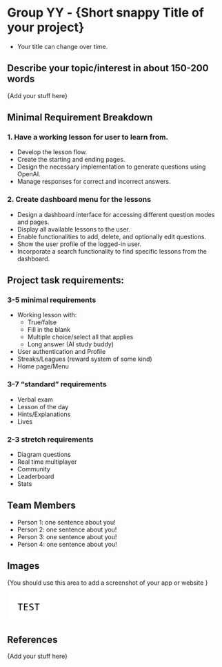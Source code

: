 # Group YY - {Short snappy Title of your project}

- Your title can change over time.

## Describe your topic/interest in about 150-200 words

{Add your stuff here}

## Minimal Requirement Breakdown

### 1. Have a working lesson for user to learn from.
- Develop the lesson flow.
- Create the starting and ending pages.
- Design the necessary implementation to generate questions using OpenAI.
- Manage responses for correct and incorrect answers.

### 2. Create dashboard menu for the lessons
- Design a dashboard interface for accessing different question modes and pages.
- Display all available lessons to the user.
- Enable functionalities to add, delete, and optionally edit questions.
- Show the user profile of the logged-in user.
- Incorporate a search functionality to find specific lessons from the dashboard.

## Project task requirements:
### 3-5 minimal requirements 
- Working lesson with:
  - True/false
  - Fill in the blank
  - Multiple choice/select all that applies
  - Long answer (AI study buddy)
- User authentication and Profile
-  Streaks/Leagues (reward system of some kind)
- Home page/Menu
### 3-7 “standard” requirements 
- Verbal exam
- Lesson of the day
- Hints/Explanations
- Lives
### 2-3 stretch requirements 
- Diagram questions
- Real time multiplayer
- Community
- Leaderboard
- Stats


## Team Members

- Person 1: one sentence about you!
- Person 2: one sentence about you!
- Person 3: one sentence about you!
- Person 4: one sentence about you!

## Images

{You should use this area to add a screenshot of your app or website }

<img src ="images/test.png" width="100px">

## References

{Add your stuff here}



